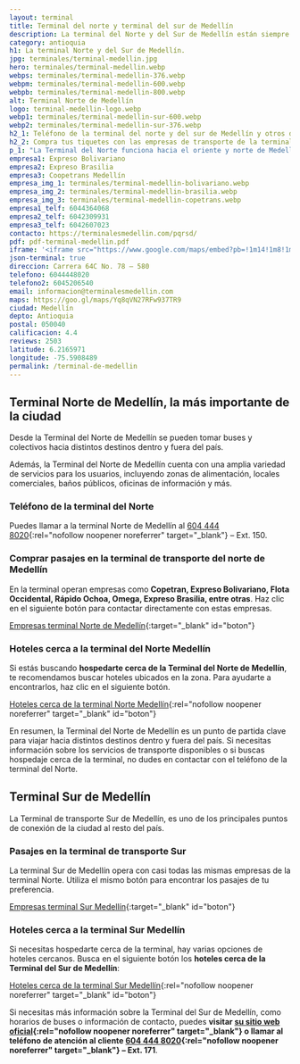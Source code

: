 ```yaml
---
layout: terminal
title: Terminal del norte y terminal del sur de Medellín
description: La terminal del Norte y del Sur de Medellín están siempre listas para que tu viaje sea cómodo y seguro. ⟪Entra y consigue los teléfonos para comprar tu pasaje⟫
category: antioquia
h1: La terminal Norte y del Sur de Medellín. 
jpg: terminales/terminal-medellin.jpg
hero: terminales/terminal-medellin.webp
webps: terminales/terminal-medellin-376.webp
webpm: terminales/terminal-medellin-600.webp
webpb: terminales/terminal-medellin-800.webp
alt: Terminal Norte de Medellín
logo: terminal-medellin-logo.webp
webp1: terminales/terminal-medellin-sur-600.webp
webp2: terminales/terminal-medellin-sur-376.webp
h2_1: Teléfono de la terminal del norte y del sur de Medellín y otros datos
h2_2: Compra tus tiquetes con las empresas de transporte de la terminal
p_1: "La Terminal del Norte funciona hacia el oriente y norte de Medellín. La terminal Sur hacia el sur y el oriente de Medellín, y hacie el Eje cafetero y del sur de Colombia."
empresa1: Expreso Bolivariano
empresa2: Expreso Brasilia
empresa3: Coopetrans Medellín
empresa_img_1: terminales/terminal-medellin-bolivariano.webp
empresa_img_2: terminales/terminal-medellin-brasilia.webp
empresa_img_3: terminales/terminal-medellin-copetrans.webp
empresa1_telf: 6044364068
empresa2_telf: 6042309931
empresa3_telf: 6042607023
contacto: https://terminalesmedellin.com/pqrsd/
pdf: pdf-terminal-medellin.pdf
iframe: '<iframe src="https://www.google.com/maps/embed?pb=!1m14!1m8!1m3!1d3965.8771378474376!2d-75.571231!3d6.279879!3m2!1i1024!2i768!4f13.1!3m3!1m2!1s0x8e4428d778c62ff7%3A0x14b3b886bb9997e3!2sTerminales%20Medell%C3%ADn%20-%20Norte!5e0!3m2!1ses!2sco!4v1676576605595!5m2!1ses!2sco" width="100%" height="450" style="border:0;" allowfullscreen="" loading="lazy" referrerpolicy="no-referrer-when-downgrade"></iframe>'
json-terminal: true
direccion: Carrera 64C No. 78 – 580
telefono: 6044448020
telefono2: 6045206540
email: informacion@terminalesmedellin.com
maps: https://goo.gl/maps/Yq8qVN27RFw937TR9
ciudad: Medellín
depto: Antioquia
postal: 050040
calificacion: 4.4
reviews: 2503
latitude: 6.2165971
longitude: -75.5908489
permalink: /terminal-de-medellin
---
```

## Terminal Norte de Medellín, la más importante de la ciudad

Desde la Terminal del Norte de Medellín se pueden tomar buses y colectivos hacia distintos destinos dentro y fuera del país.

Además, la Terminal del Norte de Medellín cuenta con una amplia variedad de servicios para los usuarios, incluyendo zonas de alimentación, locales comerciales, baños públicos, oficinas de información y más.

### Teléfono de la terminal del Norte

Puedes llamar a la terminal Norte de Medellín al [604 444 8020](tel:6044448020){:rel="nofollow noopener noreferrer" target="_blank"} – Ext. 150.

### Comprar pasajes en la terminal de transporte del norte de Medellín

En la terminal operan empresas como **Copetran, Expreso Bolivariano, Flota Occidental, Rápido Ochoa, Omega, Expreso Brasilia, entre otras**. Haz clic en el siguiente botón para contactar directamente con estas empresas.

[Empresas terminal Norte de Medellín]({{page.url}}/{{page.pdf}}){:target="_blank" id="boton"}

### Hoteles cerca a la terminal del Norte Medellín

Si estás buscando **hospedarte cerca de la Terminal del Norte de Medellín**, te recomendamos buscar hoteles ubicados en la zona. Para ayudarte a encontrarlos, haz clic en el siguiente botón.

[Hoteles cerca de la terminal Norte Medellín](https://www.google.com/maps/search/Hoteles/@6.2776731,-75.5729304,16z){:rel="nofollow noopener noreferrer" target="_blank" id="boton"}

En resumen, la Terminal del Norte de Medellín es un punto de partida clave para viajar hacia distintos destinos dentro y fuera del país. Si necesitas información sobre los servicios de transporte disponibles o si buscas hospedaje cerca de la terminal, no dudes en contactar con el teléfono de la terminal del Norte.

## Terminal Sur de Medellín

La Terminal de transporte Sur de Medellín, es uno de los principales puntos de conexión de la ciudad al resto del país.

### Pasajes en la terminal de transporte Sur

La terminal Sur de Medellín opera con casi todas las mismas empresas de la terminal Norte. Utiliza el mismo botón para encontrar los pasajes de tu preferencia.

[Empresas terminal Sur Medellín]({{page.url}}/{{page.pdf}}){:target="_blank" id="boton"}

### Hoteles cerca a la terminal Sur Medellín

Si necesitas hospedarte cerca de la terminal, hay varias opciones de hoteles cercanos. Busca en el siguiente botón los **hoteles cerca de la Terminal del Sur de Medellín**:

[Hoteles cerca de la terminal Sur Medellín](https://www.google.com/maps/search/Hoteles/@6.2159067,-75.5904366,16z/data=!3m1!4b1){:rel="nofollow noopener noreferrer" target="_blank" id="boton"}

Si necesitas más información sobre la Terminal del Sur de Medellín, como horarios de buses o información de contacto, puedes **visitar [su sitio web oficial](https://terminalesmedellin.com/){:rel="nofollow noopener noreferrer" target="_blank"} o llamar al teléfono de atención al cliente [604 444 8020](tel:6044448020){:rel="nofollow noopener noreferrer" target="_blank"} – Ext. 171**.
